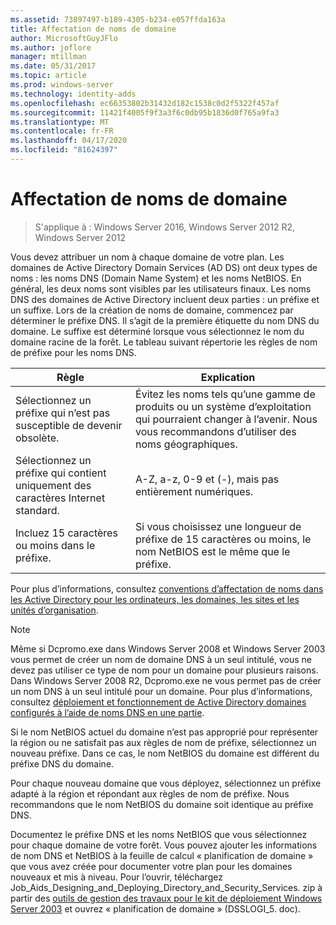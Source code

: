 ```yaml
---
ms.assetid: 73897497-b189-4305-b234-e057ffda163a
title: Affectation de noms de domaine
author: MicrosoftGuyJFlo
ms.author: joflore
manager: mtillman
ms.date: 05/31/2017
ms.topic: article
ms.prod: windows-server
ms.technology: identity-adds
ms.openlocfilehash: ec66353802b31432d182c1538c0d2f5322f457af
ms.sourcegitcommit: 11421f4005f9f3a3f6c0db95b1836d0f765a9fa3
ms.translationtype: MT
ms.contentlocale: fr-FR
ms.lasthandoff: 04/17/2020
ms.locfileid: "81624397"
---
```

# <a name="assigning-domain-names"></a>Affectation de noms de domaine

> S'applique à : Windows Server 2016, Windows Server 2012 R2, Windows Server 2012

Vous devez attribuer un nom à chaque domaine de votre plan. Les domaines de Active Directory Domain Services (AD DS) ont deux types de noms : les noms DNS (Domain Name System) et les noms NetBIOS. En général, les deux noms sont visibles par les utilisateurs finaux. Les noms DNS des domaines de Active Directory incluent deux parties : un préfixe et un suffixe. Lors de la création de noms de domaine, commencez par déterminer le préfixe DNS. Il s’agit de la première étiquette du nom DNS du domaine. Le suffixe est déterminé lorsque vous sélectionnez le nom du domaine racine de la forêt. Le tableau suivant répertorie les règles de nom de préfixe pour les noms DNS.

|Règle|Explication|
|--------|---------------|
|Sélectionnez un préfixe qui n’est pas susceptible de devenir obsolète.|Évitez les noms tels qu’une gamme de produits ou un système d’exploitation qui pourraient changer à l’avenir. Nous vous recommandons d’utiliser des noms géographiques.|
|Sélectionnez un préfixe qui contient uniquement des caractères Internet standard.|A-Z, a-z, 0-9 et (-), mais pas entièrement numériques.|
|Incluez 15 caractères ou moins dans le préfixe.|Si vous choisissez une longueur de préfixe de 15 caractères ou moins, le nom NetBIOS est le même que le préfixe.|

Pour plus d’informations, consultez [conventions d’affectation de noms dans les Active Directory pour les ordinateurs, les domaines, les sites et les unités d’organisation](https://support.microsoft.com/help/909264/).

> [!NOTE]
> Même si Dcpromo.exe dans Windows Server 2008 et Windows Server 2003 vous permet de créer un nom de domaine DNS à un seul intitulé, vous ne devez pas utiliser ce type de nom pour un domaine pour plusieurs raisons. Dans Windows Server 2008 R2, Dcpromo.exe ne vous permet pas de créer un nom DNS à un seul intitulé pour un domaine. Pour plus d’informations, consultez [déploiement et fonctionnement de Active Directory domaines configurés à l’aide de noms DNS en une partie](https://support.microsoft.com/help/300684/).

Si le nom NetBIOS actuel du domaine n’est pas approprié pour représenter la région ou ne satisfait pas aux règles de nom de préfixe, sélectionnez un nouveau préfixe. Dans ce cas, le nom NetBIOS du domaine est différent du préfixe DNS du domaine.

Pour chaque nouveau domaine que vous déployez, sélectionnez un préfixe adapté à la région et répondant aux règles de nom de préfixe. Nous recommandons que le nom NetBIOS du domaine soit identique au préfixe DNS.

Documentez le préfixe DNS et les noms NetBIOS que vous sélectionnez pour chaque domaine de votre forêt. Vous pouvez ajouter les informations de nom DNS et NetBIOS à la feuille de calcul « planification de domaine » que vous avez créée pour documenter votre plan pour les domaines nouveaux et mis à niveau. Pour l’ouvrir, téléchargez Job_Aids_Designing_and_Deploying_Directory_and_Security_Services. zip à partir des [outils de gestion des travaux pour le kit de déploiement Windows Server 2003](https://microsoft.com/download/details.aspx?id=9608) et ouvrez « planification de domaine » (DSSLOGI_5. doc).

